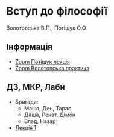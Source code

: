 # Вступ до філософії
Волотовська В.П., Потіщук О.О

## Інформація
* [Zoom Потіщук лекція](https://us04web.zoom.us/j/2592042684?pwd=WVkraTNYc0tHQW1YTVdndGpHeFhtZz09)
* [Zoom Волотовська практика](https://us05web.zoom.us/j/85456367071?pwd=TENDUzM5ZGU1QkRHRlUzYWxxSGsyUT09)

## ДЗ, МКР, Лаби
<!-- ::: warning Завдання

::: -->
* Бригади:
    - Маша, Ден, Тарас
    - Даша, Ренат, Дімон
    - Влад, Назар
* [Лекція 1](https://dk12rozklad.github.io/files/philosophy/l1.pdf)
